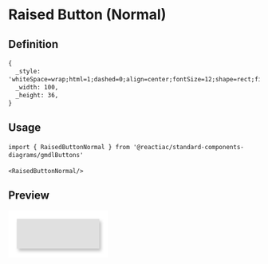 # Raised Button (Normal)

## Definition

```
{
  _style: 'whiteSpace=wrap;html=1;dashed=0;align=center;fontSize=12;shape=rect;fillColor=#e0e0e0;strokeColor=none;fontStyle=1;shadow=1',
  _width: 100,
  _height: 36,
}
```

## Usage

```
import { RaisedButtonNormal } from '@reactiac/standard-components-diagrams/gmdlButtons'

<RaisedButtonNormal/>
```

## Preview

<img src="./raised-button-normal.png" width="200"/>
